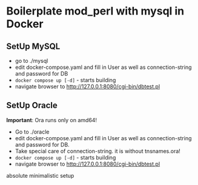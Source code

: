# Boilerplate mod_perl with mysql in Docker
## SetUp MySQL
* go to ./mysql
* edit docker-compose.yaml and fill in User as well as connection-string and password for DB
* `docker compose up [-d]` - starts building
* navigate browser to http://127.0.0.1:8080/cgi-bin/dbtest.pl

## SetUp Oracle
**Important**: Ora runs only on amd64!

* Go to ./oracle
* edit docker-compose.yaml and fill in User as well as connection-string and password for DB.
* Take special care of connection-string. it is without tnsnames.ora!
* `docker compose up [-d]` - starts building
* navigate browser to http://127.0.0.1:8080/cgi-bin/dbtest.pl


absolute minimalistic setup

